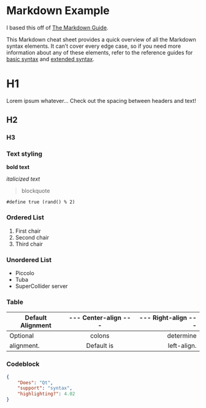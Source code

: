 # Markdown Example

I based this off of [The Markdown Guide](https://www.markdownguide.org).

This Markdown cheat sheet provides a quick overview of all the Markdown syntax elements. It can’t cover every edge case, so if you need more information about any of these elements, refer to the reference guides for [basic syntax](https://www.markdownguide.org/basic-syntax) and [extended syntax](https://www.markdownguide.org/extended-syntax).

# H1

Lorem ipsum whatever... Check out the spacing between headers and text!

## H2

### H3

### Text styling

**bold text**

_italicized text_

> blockquote

`#define true (rand() % 2)`

### Ordered List

1. First chair
2. Second chair
3. Third chair

### Unordered List

- Piccolo
- Tuba
- SuperCollider server

### Table

| Default Alignment | --- Center-align --- | --- Right-align --- |
| ----------------- | :------------------: | ------------------: |
| Optional          |        colons        |           determine |
| alignment.        |      Default is      |         left-align. |

### Codeblock

```json
{
	"Does": "Qt",
	"support": "syntax",
	"highlighting?": 4.02
}
```
